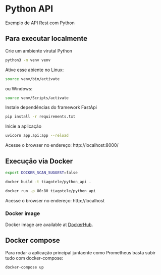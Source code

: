 # Python API

Exemplo de API Rest com Python

## Para executar localmente
Crie um ambiente virutal Python
```bash
python3 -m venv venv
```

Ative esse abiente no Linux:
```bash
source venv/bin/activate
```

ou Windows:
```bash
source venv/Scripts/activate
```

Instale dependências do framework FastApi
```bash
pip install -r requirements.txt
```

Inicie a aplicação
```bash
uvicorn app.api:app --reload
```

Acesse o browser no endereço: http://localhost:8000/


## Execução via Docker

```bash
export DOCKER_SCAN_SUGGEST=false
```

```bash
docker build -t tiagotele/python_api .
```

```bash
docker run -p 80:80 tiagotele/python_api
```

Acesse o browser no endereço: http://localhost

### Docker image
Docker image are available at [DockerHub](https://hub.docker.com/repository/docker/tiagotele/python_api).

## Docker compose
Para rodar a aplicação principal juntaente como Prometheus basta subir tudo com docker-compose:
```bash
docker-compose up
```